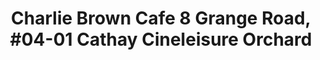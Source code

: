 ---
addr: ' 8 Grange Road, #04-01 Cathay Cineleisure Orchard'
city: Singapore
country: Singapore
description: '8 Grange Road, #04-01 Cathay Cineleisure Orchard 239695 Singapore'
id: 5300a6b5498e580ed6cf3c8a
lat: 1.301311056753049
lng: 103.83690520826005
title: 'Charlie Brown Cafe 8 Grange Road, #04-01 Cathay Cineleisure Orchard'
venue: Charlie Brown Cafe
---
